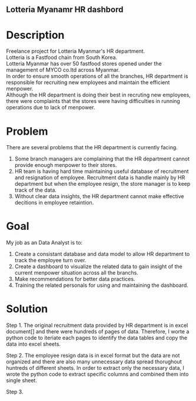 ## Lotteria Myanamr HR dashbord

# Description
Freelance project for Lotteria Myanmar's HR department.</br>
Lotteria is a Fastfood chain from South Korea.</br>
Lotteria Myanmar has over 50 fastfood stores opened under the management of MYCO co.ltd across Myanmar.</br>
In order to ensure smooth operations of all the branches, HR department is responsible for recruiting new employees and maintain the efficient menpower.</br>
Although the HR department is doing their best in recruting new employees, there were complaints that the stores were having difficulties in running operations due to lack of menpower.</br>

# Problem
There are several problems that the HR department is currently facing.
  1. Some branch managers are complaining that the HR department cannot provide enough menpower to their stores.
  2. HR team is having hard time maintaining useful database of recruitment and resignation of employee. Recruitment data is handle mainly by HR department but when the employee resign, the store manager is to keep track of the data.
  3. Without clear data insights, the HR department cannot make effective decitions in employee retaintion.


# Goal
My job as an Data Analyst is to:
  1. Create a consistant database and data model to allow HR department to track the employee turn over.
  2. Create a dashboard to visualize the related data to gain insight of the current menpower situation across all the branchs.
  3. Make recommendations for better data practices.
  4. Training the related personals for using and maintaining the dashboard.

# Solution
Step 1.
The original recruitment data provided by HR department is in excel document[] and there were hundreds of pages of data.
Therefore, I worte a python code to iteriate each pages to identify the data tables and copy the data into excel sheets.

Step 2.
The employee resign data is in excel format but the data are not organized and there are also many unnecessary data spread thorughout huntreds of different sheets.
In order to extract only the necessary data, I wrote the python code to extract specific columns and combined them into single sheet.

Step 3.


